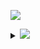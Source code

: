 <img src="https://github-readme-stats.vercel.app/api?username=Ling-Ink&show_icons=true&count_private=true&hide_title=true&theme=transparent&rank_icon=github"/></p>
<details>
<summary><a href="https://wakatime.com/@2c914ed8-2bb9-439d-8562-21f7e273b40d"><img valign="center" src="https://wakatime.com/badge/user/2c914ed8-2bb9-439d-8562-21f7e273b40d.svg?style=for-the-badge"/></a></summary>
  <br/>&nbsp;&nbsp;&nbsp;&nbsp;&nbsp;&nbsp;<img src="https://github-readme-stats.vercel.app/api/wakatime?username=Crystal_Moling&theme=transparent"/>
</details>

